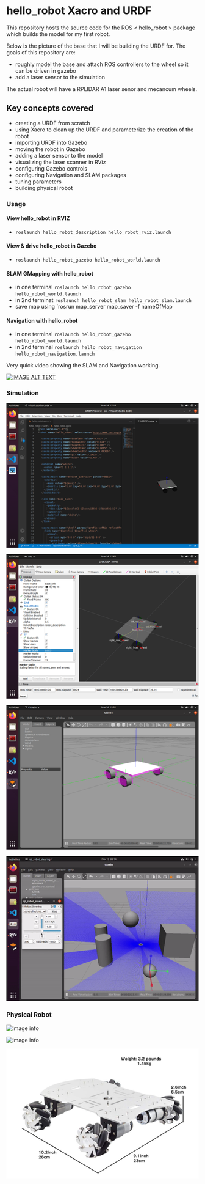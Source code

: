 # hello_robot Xacro and URDF #

This repository hosts the source code for the ROS < hello_robot > package which builds the model for my first robot.

Below is the picture of the base that I will be building the URDF for.  The goals of this repository are:
- roughly model the base and attach ROS controllers to the wheel so it can be driven in gazebo
- add a laser sensor to the simulation 

The actual robot will have a RPLIDAR A1 laser senor and mecancum wheels.

## Key concepts covered ##
- creating a URDF from scratch
- using Xacro to clean up the URDF and parameterize the creation of the robot
- importing URDF into Gazebo
- moving the robot in Gazebo
- adding a laser sensor to the model
- visualizing the laser scanner in RViz
- configuring Gazebo controls
- configuring Navigation and SLAM packages
- tuning parameters
- building physical robot

### Usage ###
#### View hello_robot in RVIZ ####
- `roslaunch hello_robot_description hello_robot_rviz.launch`
#### View & drive hello_robot in Gazebo ####
- `roslaunch hello_robot_gazebo hello_robot_world.launch`
#### SLAM GMapping with hello_robot ####
- in one terminal `roslaunch hello_robot_gazebo hello_robot_world.launch`
- in 2nd terminat `roslaunch hello_robot_slam hello_robot_slam.launch`
- save map using `rosrun map_server map_saver -f nameOfMap
#### Navigation with hello_robot ####
- in one terminal `roslaunch hello_robot_gazebo hello_robot_world.launch`
- in 2nd terminal `roslaunch hello_robot_navigation hello_robot_navigation.launch`

Very quick video showing the SLAM and Navigation working.

[![IMAGE ALT TEXT](http://img.youtube.com/vi/5LuyBR_MqcY/0.jpg)](https://youtu.be/5LuyBR_MqcY "ROS SLAM GMapping & Navigation Implementation")

### Simulation ###

![image info](./pictures/URDF.png)


![image info](./pictures/Rviz.png)

![image info](./pictures/gazebo.png)

![image info](./pictures/drivingRobot.gif)

### Physical Robot ###

![image info](./pictures/base_assembly.png)

![image info](./pictures/wiring.png)

![image info](./pictures/robotBase.png)
